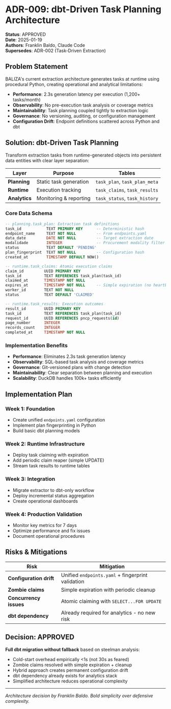 # ADR-009: dbt-Driven Task Planning Architecture

**Status**: APPROVED  
**Date**: 2025-01-19  
**Authors**: Franklin Baldo, Claude Code  
**Supersedes**: ADR-002 (Task-Driven Extraction)

## Problem Statement

BALIZA's current extraction architecture generates tasks at runtime using procedural Python, creating operational and analytical limitations:

- **Performance**: 2.3s generation latency per execution (1,200+ tasks/month)
- **Observability**: No pre-execution task analysis or coverage metrics
- **Maintainability**: Task planning coupled tightly to extraction logic
- **Governance**: No versioning, auditing, or configuration management
- **Configuration Drift**: Endpoint definitions scattered across Python and dbt

## Solution: dbt-Driven Task Planning

Transform extraction tasks from runtime-generated objects into persistent data entities with clear layer separation:

| Layer | Purpose | Tables |
|-------|---------|--------|
| **Planning** | Static task generation | `task_plan`, `task_plan_meta` |
| **Runtime** | Execution tracking | `task_claims`, `task_results` |
| **Analytics** | Monitoring & reporting | `task_status`, `task_history` |

### Core Data Schema

```sql
-- planning.task_plan: Extraction task definitions
task_id           TEXT PRIMARY KEY      -- Deterministic hash
endpoint_name     TEXT NOT NULL         -- From endpoints.yaml
data_date         DATE NOT NULL         -- Target extraction date
modalidade        INTEGER               -- Procurement modality filter
status            TEXT DEFAULT 'PENDING'
plan_fingerprint  TEXT NOT NULL         -- Configuration hash
created_at        TIMESTAMP DEFAULT NOW()

-- runtime.task_claims: Atomic execution claims  
claim_id         UUID PRIMARY KEY
task_id          TEXT REFERENCES task_plan(task_id)
claimed_at       TIMESTAMP NOT NULL
expires_at       TIMESTAMP NOT NULL     -- Simple expiration (no heartbeat)
worker_id        TEXT NOT NULL
status           TEXT DEFAULT 'CLAIMED'

-- runtime.task_results: Execution outcomes
result_id        UUID PRIMARY KEY  
task_id          TEXT REFERENCES task_plan(task_id)
request_id       UUID REFERENCES pncp_requests(id)
page_number      INTEGER
records_count    INTEGER  
completed_at     TIMESTAMP NOT NULL
```

### Implementation Benefits

- **Performance**: Eliminates 2.3s task generation latency
- **Observability**: SQL-based task analysis and coverage metrics  
- **Governance**: Git-versioned plans with change detection
- **Maintainability**: Clear separation between planning and execution
- **Scalability**: DuckDB handles 100k+ tasks efficiently

## Implementation Plan

### Week 1: Foundation  
- Create unified `endpoints.yaml` configuration
- Implement plan fingerprinting in Python  
- Build basic dbt planning models

### Week 2: Runtime Infrastructure
- Deploy task claiming with expiration
- Add periodic claim reaper (simple UPDATE)
- Stream task results to runtime tables  

### Week 3: Integration
- Migrate extractor to dbt-only workflow
- Deploy incremental status aggregation  
- Create operational dashboards

### Week 4: Production Validation
- Monitor key metrics for 7 days
- Optimize performance and fix issues
- Document operational procedures

## Risks & Mitigations

| Risk | Mitigation |
|------|------------|
| **Configuration drift** | Unified `endpoints.yaml` + fingerprint validation |
| **Zombie claims** | Simple expiration with periodic cleanup |
| **Concurrency issues** | Atomic claiming with `SELECT...FOR UPDATE` |
| **dbt dependency** | Already required for analytics - no new risk |

## Decision: APPROVED

**Full dbt migration without fallback** based on steelman analysis:

- Cold-start overhead empirically <1s (not 30s as feared)
- Zombie claims resolved with simple expiration + cleanup  
- Hybrid approach creates permanent configuration drift
- dbt dependency already exists for analytics stack
- Simplified architecture reduces operational complexity

---

*Architecture decision by Franklin Baldo. Bold simplicity over defensive complexity.*